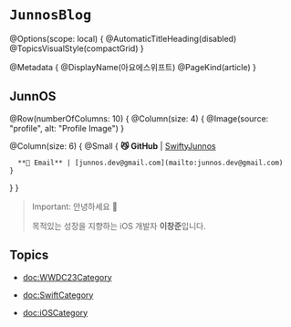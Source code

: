 # ``JunnosBlog``

@Options(scope: local) {
  @AutomaticTitleHeading(disabled)
  @TopicsVisualStyle(compactGrid)
}

@Metadata {
  @DisplayName(아요에스위프트)
  @PageKind(article)
}

## JunnOS

@Row(numberOfColumns: 10) {
  @Column(size: 4) {
    @Image(source: "profile", alt: "Profile Image")
  }
  
  @Column(size: 6) {
    @Small {
      **😼 GitHub** | [SwiftyJunnos](https://github.com/SwiftyJunnos)
      
      **📨 Email** | [junnos.dev@gmail.com](mailto:junnos.dev@gmail.com)
    }
  }
}

> Important: 안녕하세요 🙌
>
> 목적있는 성장을 지향하는 iOS 개발자 **이창준**입니다.

## Topics

- <doc:WWDC23Category>

- <doc:SwiftCategory>

- <doc:iOSCategory>
